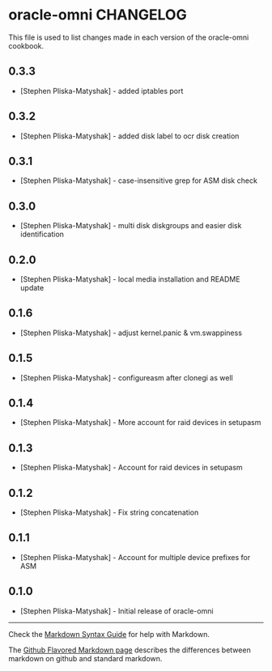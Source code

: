 oracle-omni CHANGELOG
=====================

This file is used to list changes made in each version of the oracle-omni cookbook.

0.3.3
-----
- [Stephen Pliska-Matyshak] - added iptables port

0.3.2
-----
- [Stephen Pliska-Matyshak] - added disk label to ocr disk creation 

0.3.1
-----
- [Stephen Pliska-Matyshak] - case-insensitive grep for ASM disk check

0.3.0
-----
- [Stephen Pliska-Matyshak] - multi disk diskgroups and easier disk identification

0.2.0
-----
- [Stephen Pliska-Matyshak] - local media installation and README update

0.1.6
-----
- [Stephen Pliska-Matyshak] - adjust kernel.panic & vm.swappiness

0.1.5
-----
- [Stephen Pliska-Matyshak] - configureasm after clonegi as well

0.1.4
-----
- [Stephen Pliska-Matyshak] - More account for raid devices in setupasm

0.1.3
-----
- [Stephen Pliska-Matyshak] - Account for raid devices in setupasm

0.1.2
-----
- [Stephen Pliska-Matyshak] - Fix string concatenation

0.1.1
-----
- [Stephen Pliska-Matyshak] - Account for multiple device prefixes for ASM

0.1.0
-----
- [Stephen Pliska-Matyshak] - Initial release of oracle-omni

- - -
Check the [Markdown Syntax Guide](http://daringfireball.net/projects/markdown/syntax) for help with Markdown.

The [Github Flavored Markdown page](http://github.github.com/github-flavored-markdown/) describes the differences between markdown on github and standard markdown.
